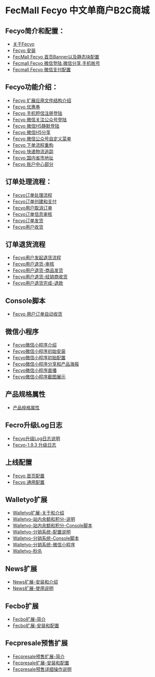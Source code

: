 FecMall Fecyo 中文单商户B2C商城
===============================

Fecyo简介和配置：
---------

*  [关于Fecyo](fecmall-fecyo-about.md)
*  [Fecyo 安装](fecmall-fecyo-install.md)
*  [FecMall Fecyo 首页Banner以及静态块配置](fecmall-fecyo-banner-config.md)
*  [Fecmall Fecyo 微信登陆,微信分享,手机帐号](fecmall-fecyo-phone-weixin-account.md)
*  [Fecmall Fecyo 微信支付配置](fecmall-fecyo-phone-weixin-payment.md)



Fecyo功能介绍：
---------
*  [Fecyo 扩展应用文件结构介绍](fecmall-fecyo-addons-file.md)
*  [Fecyo 优惠券](fecmall-fecyo-coupon.md)
*  [Fecyo 手机短信注册登陆](fecmall-fecyo-phone-account.md)
*  [Fecyo 微信关注公众号登陆](fecmall-fecyo-weixin-gongzhonghao.md)
*  [Fecyo 微信H5静默登陆](fecmall-fecyo-weixin-h5-login.md)
*  [Fecyo 微信H5分享](fecmall-fecyo-weixin-h5-share.md)
*  [Fecyo 微信公众号自定义菜单](fecmall-fecyo-weixin-custom-menu.md)
*  [Fecyo 下单流程重构](fecmall-fecyo-order.md)
*  [Fecyo 快递物流追踪](fecmall-fecyo-shipping-tracking.md)
*  [Fecyo 国内省市地址](fecmall-fecyo-address.md)
*  [Fecyo 账户中心部分](fecmall-fecyo-account.md)



订单处理流程：
----------

*  [Fecyo订单处理流程](fecmall-fecyo-order-process.md)
*  [Fecyo订单创建和支付](fecmall-fecyo-order-create-and-payment.md)
*  [Fecyo用户取消订单](fecmall-fecyo-order-cancel.md)
*  [Fecyo订单信息审核](fecmall-fecyo-order-audit.md)
*  [Fecyo订单发货](fecmall-fecyo-order-dispatch.md)
*  [Fecyo用户收货](fecmall-fecyo-order-customer-received.md)



订单退货流程
----------

*  [Fecyo用户发起退货流程](fecmall-fecyo-order-aftersale-request.md)
*  [Fecyo用户退货-审核](fecmall-fecyo-order-aftersale-audit.md)
*  [Fecyo用户退货-商品发货](fecmall-fecyo-order-aftersale-dispatch.md)
*  [Fecyo用户退货-经销商收货](fecmall-fecyo-order-aftersale-receive.md)
*  [Fecyo用户退货完成-退款](fecmall-fecyo-order-aftersale-refund.md)




Console脚本
----------
*  [Fecyo 用户订单自动收货](fecmall-fecyo-customer-order-auto-received.md)


微信小程序
----------
*  [Fecyo微信小程序介绍](fecmall-fecyo-micro-program-about.md)
*  [Fecyo微信小程序初始安装](fecmall-fecyo-micro-program-install.md)
*  [Fecyo微信小程序初始配置](fecmall-fecyo-micro-program-config.md)
*  [Fecyo微信小程序分享和产品海报](fecmall-fecyo-micro-program-share.md)
*  [Fecyo微信小程序直播](fecmall-fecyo-micro-program-live-player.md)
*  [Fecyo微信小程序截图展示](fecmall-fecyo-micro-program-demo.md)




产品规格属性
----------

*  [产品规格属性](fecmall-fecyo-custom-option.md)


Fecro升级Log日志
----------

*  [Fecyo升级Log日志说明](fecmall-fecyo-upgrade-log.md)
*  [Fecyo-1.9.3 升级日志](fecmall-fecyo-upgrade-193.md)




上线配置
----------

*  [Fecyo 首页配置](fecmall-fecyo-home-config.md)
*  [Fecyo 通用配置](fecmall-fecyo-detail-config.md)


Walletyo扩展
----------
*  [Walletyo扩展-关于和介绍](fecmall-fecyo-walletyo-about.md)
*  [Walletyo-站内余额和积分-说明](fecmall-fecyo-walletyo-wallet-and-point.md)
*  [Walletyo-站内余额和积分-Console脚本](fecmall-fecyo-walletyo-wallet-and-point-shell.md)
*  [Walletyo-分销系统-配置说明](fecmall-fecyo-walletyo-distribute-about.md)
*  [Walletyo-分销系统-Console脚本](fecmall-fecyo-walletyo-distribute-shell.md)
*  [Walletyo-分销系统-微信小程序](fecmall-fecyo-walletyo-distribute-micro.md)
*  [Walletyo-秒杀](fecmall-fecyo-walletyo-seckill.md)

News扩展
----------

*  [News扩展-安装和介绍](fecmall-fecyo-news-install.md)
*  [News扩展-使用说明](fecmall-fecyo-news-about.md)


Fecbo扩展
----------

*  [Fecbo扩展-简介](fecmall-fecbo-about.md)
*  [Fecbo扩展-安装和配置](fecmall-fecbo-install.md)


Fecpresale预售扩展
----------

*  [Fecpresale预售扩展-简介](fecmall-fecpresale-about.md)
*  [Fecpresale扩展-安装和配置](fecmall-fecpresale-install.md)
*  [Fecpresale预售详细操作说明](fecmall-fecpresale-detail.md)



